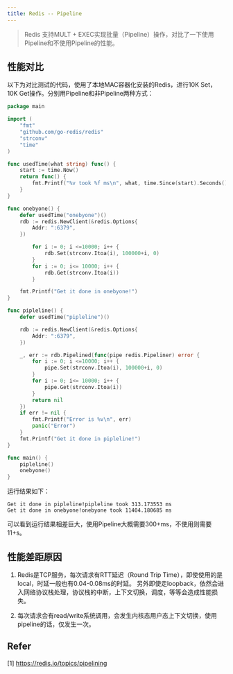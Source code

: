 ```yaml
---
title: Redis -- Pipeline
---
```




> Redis 支持MULT + EXEC实现批量（Pipeline）操作，对比了一下使用Pipeline和不使用Pipeline的性能。

## 性能对比

以下为对比测试的代码，使用了本地MAC容器化安装的Redis，进行10K Set，10K Get操作。分别用Pipeline和非Pipeline两种方式：

```go
package main

import (
	"fmt"
	"github.com/go-redis/redis"
	"strconv"
	"time"
)

func usedTime(what string) func() {
	start := time.Now()
	return func() {
		fmt.Printf("%v took %f ms\n", what, time.Since(start).Seconds()*1e3)
	}
}

func onebyone() {
	defer usedTime("onebyone")()
	rdb := redis.NewClient(&redis.Options{
		Addr: ":6379",
	})

		for i := 0; i <=10000; i++ {
			rdb.Set(strconv.Itoa(i), 100000+i, 0)
		}
		for i := 0; i<= 10000; i++ {
			rdb.Get(strconv.Itoa(i))
		}

	fmt.Printf("Get it done in onebyone!")
}

func pipleline() {
	defer usedTime("pipleline")()

	rdb := redis.NewClient(&redis.Options{
		Addr: ":6379",
	})

	_, err := rdb.Pipelined(func(pipe redis.Pipeliner) error {
		for i := 0; i <=10000; i++ {
			pipe.Set(strconv.Itoa(i), 100000+i, 0)
		}
		for i := 0; i<= 10000; i++ {
			pipe.Get(strconv.Itoa(i))
		}
		return nil
	})
	if err != nil {
		fmt.Printf("Error is %v\n", err)
		panic("Error")
	}
	fmt.Printf("Get it done in pipleline!")
}

func main() {
	pipleline()
	onebyone()
}
```

运行结果如下：

```
Get it done in pipleline!pipleline took 313.173553 ms
Get it done in onebyone!onebyone took 11404.180685 ms
```

可以看到运行结果相差巨大，使用Pipeline大概需要300+ms，不使用则需要11+s。



## 性能差距原因

1. Redis是TCP服务，每次请求有RTT延迟（Round Trip Time），即使使用的是local，时延一般也有0.04-0.08ms的时延。 另外即使走loopback，依然会进入网络协议栈处理，协议栈的中断，上下文切换，调度，等等会造成性能损失。

2. 每次请求会有read/write系统调用，会发生内核态用户态上下文切换，使用pipeline的话，仅发生一次。

   

## Refer

[1] https://redis.io/topics/pipelining

